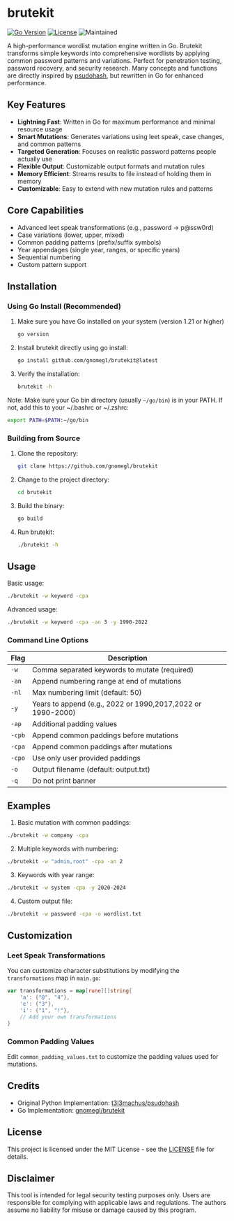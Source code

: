 # brutekit

[![Go Version](https://img.shields.io/badge/Go-1.21%2B-blue.svg)](https://golang.org/) [![License](https://img.shields.io/badge/license-MIT-red.svg)](LICENSE) ![Maintained](https://img.shields.io/badge/Maintained%3F-Yes-green.svg)

A high-performance wordlist mutation engine written in Go. Brutekit transforms simple keywords into comprehensive wordlists by applying common password patterns and variations. Perfect for penetration testing, password recovery, and security research. Many concepts and functions are directly inspired by [psudohash](https://github.com/t3l3machus/psudohash), but rewritten in Go for enhanced performance.

## Key Features

- **Lightning Fast**: Written in Go for maximum performance and minimal resource usage
- **Smart Mutations**: Generates variations using leet speak, case changes, and common patterns
- **Targeted Generation**: Focuses on realistic password patterns people actually use
- **Flexible Output**: Customizable output formats and mutation rules
- **Memory Efficient**: Streams results to file instead of holding them in memory
- **Customizable**: Easy to extend with new mutation rules and patterns

## Core Capabilities

- Advanced leet speak transformations (e.g., password → p@ssw0rd)
- Case variations (lower, upper, mixed)
- Common padding patterns (prefix/suffix symbols)
- Year appendages (single year, ranges, or specific years)
- Sequential numbering
- Custom pattern support

## Installation

### Using Go Install (Recommended)

1. Make sure you have Go installed on your system (version 1.21 or higher)
   ```bash
   go version
   ```

2. Install brutekit directly using go install:
   ```bash
   go install github.com/gnomegl/brutekit@latest
   ```

3. Verify the installation:
   ```bash
   brutekit -h
   ```

Note: Make sure your Go bin directory (usually `~/go/bin`) is in your PATH.
If not, add this to your ~/.bashrc or ~/.zshrc:
```bash
export PATH=$PATH:~/go/bin
```

### Building from Source

1. Clone the repository:
   ```bash
   git clone https://github.com/gnomegl/brutekit
   ```

2. Change to the project directory:
   ```bash
   cd brutekit
   ```

3. Build the binary:
   ```bash
   go build
   ```

4. Run brutekit:
   ```bash
   ./brutekit -h
   

## Usage

Basic usage:
```bash
./brutekit -w keyword -cpa
```

Advanced usage:
```bash
./brutekit -w keyword -cpa -an 3 -y 1990-2022
```

### Command Line Options

| Flag | Description |
|------|-------------|
| `-w` | Comma separated keywords to mutate (required) |
| `-an` | Append numbering range at end of mutations |
| `-nl` | Max numbering limit (default: 50) |
| `-y` | Years to append (e.g., 2022 or 1990,2017,2022 or 1990-2000) |
| `-ap` | Additional padding values |
| `-cpb` | Append common paddings before mutations |
| `-cpa` | Append common paddings after mutations |
| `-cpo` | Use only user provided paddings |
| `-o` | Output filename (default: output.txt) |
| `-q` | Do not print banner |

## Examples

1. Basic mutation with common paddings:
```bash
./brutekit -w company -cpa
```

2. Multiple keywords with numbering:
```bash
./brutekit -w "admin,root" -cpa -an 2
```

3. Keywords with year range:
```bash
./brutekit -w system -cpa -y 2020-2024
```

4. Custom output file:
```bash
./brutekit -w password -cpa -o wordlist.txt
```

## Customization

### Leet Speak Transformations
You can customize character substitutions by modifying the `transformations` map in `main.go`:

```go
var transformations = map[rune][]string{
    'a': {"@", "4"},
    'e': {"3"},
    'i': {"1", "!"},
    // Add your own transformations
}
```

### Common Padding Values
Edit `common_padding_values.txt` to customize the padding values used for mutations.

## Credits

- Original Python Implementation: [t3l3machus/psudohash](https://github.com/t3l3machus/psudohash)
- Go Implementation: [gnomegl/brutekit](https://github.com/gnomegl/brutekit)

## License

This project is licensed under the MIT License - see the [LICENSE](LICENSE) file for details.

## Disclaimer

This tool is intended for legal security testing purposes only. Users are responsible for complying with applicable laws and regulations. The authors assume no liability for misuse or damage caused by this program.
